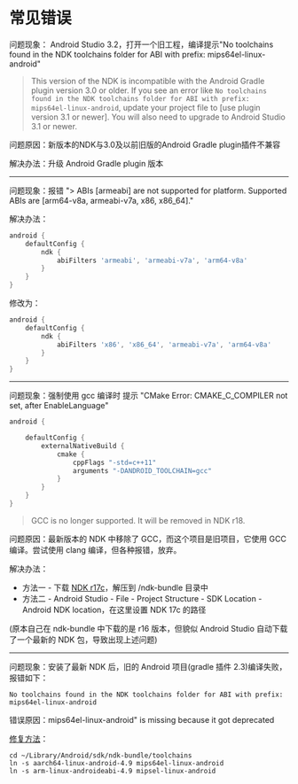 # 常见错误
问题现象： Android Studio 3.2，打开一个旧工程，编译提示"No toolchains found in the NDK toolchains folder for ABI with prefix: mips64el-linux-android"

> This version of the NDK is incompatible with the Android Gradle plugin
>   version 3.0 or older. If you see an error like
>   `No toolchains found in the NDK toolchains folder for ABI with prefix: mips64el-linux-android`,
>   update your project file to [use plugin version 3.1 or newer]. You will also
>   need to upgrade to Android Studio 3.1 or newer.

问题原因：新版本的NDK与3.0及以前旧版的Android Gradle plugin插件不兼容

解决办法：升级 Android Gradle plugin 版本

---

问题现象：报错 "> ABIs [armeabi] are not supported for platform. Supported ABIs are [arm64-v8a, armeabi-v7a, x86, x86_64]."

解决办法：

```groovy
android {
    defaultConfig {
        ndk {
            abiFilters 'armeabi', 'armeabi-v7a', 'arm64-v8a'
        }
    }
}
```

修改为：

```groovy
android {
    defaultConfig {
        ndk {
            abiFilters 'x86', 'x86_64', 'armeabi-v7a', 'arm64-v8a'
        }
    }
}
```
---
问题现象：强制使用 gcc 编译时 提示 "CMake Error: CMAKE_C_COMPILER not set, after EnableLanguage"

```groovy
android {

    defaultConfig {
        externalNativeBuild {
            cmake {
                cppFlags "-std=c++11"
                arguments "-DANDROID_TOOLCHAIN=gcc"
            }
        }
    }
}
```

> GCC is no longer supported. It will be removed in NDK r18.

问题原因：最新版本的 NDK 中移除了 GCC，而这个项目是旧项目，它使用 GCC 编译。尝试使用 clang 编译，但各种报错，放弃。

解决办法： 

+ 方法一 - 下载 [NDK r17c](https://developer.android.com/ndk/downloads/older_releases#ndk-17c-downloads)，解压到 <SDK>/ndk-bundle 目录中
+ 方法二 - Android Studio - File - Project Structure - SDK Location - Android NDK location，在这里设置 NDK 17c 的路径

(原本自己在 ndk-bundle 中下载的是 r16 版本，但貌似 Android Studio 自动下载了一个最新的 NDK 包，导致出现上述问题)

---

问题现象：安装了最新 NDK 后，旧的 Android 项目(gradle 插件 2.3)编译失败，报错如下：

```
No toolchains found in the NDK toolchains folder for ABI with prefix: mips64el-linux-android
```

错误原因：mips64el-linux-android" is missing because it got deprecated

[修复方法](https://github.com/google/filament/issues/15)：

```
cd ~/Library/Android/sdk/ndk-bundle/toolchains
ln -s aarch64-linux-android-4.9 mips64el-linux-android
ln -s arm-linux-androideabi-4.9 mipsel-linux-android
```

